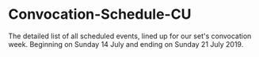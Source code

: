 # Convocation-Schedule-CU
The detailed list of all scheduled events, lined up for our set's convocation week. Beginning on Sunday 14 July and ending on Sunday 21 July 2019. 
